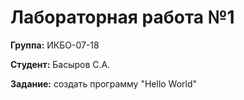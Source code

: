 # Лабораторная работа №1

**Группа:** ИКБО-07-18

**Студент:** Басыров С.А. 

**Задание:** создать программу "Hello World"
